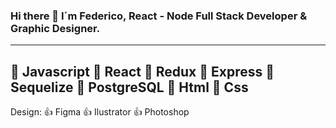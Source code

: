 ### Hi there 👋 I´m Federico, React - Node Full Stack Developer & Graphic Designer.
___________________________________________________________________
🔢 Javascript
🔢 React
🔢 Redux
🔢 Express
🔢 Sequelize
🔢 PostgreSQL
🔢 Html
🔢 Css
-----------------
Design: 
👍 Figma
👍 Ilustrator
👍 Photoshop

<!--
**FedeOrefici/FedeOrefici** is a ✨ _special_ ✨ repository because its `README.md` (this file) appears on your GitHub profile.
-->
